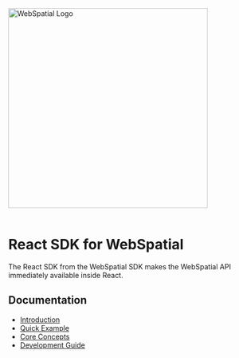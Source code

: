 <div align="left">
  <img src="../../docs/assets/logo.png" alt="WebSpatial Logo" width="400"/>
</div>
<br/>

# React SDK for WebSpatial

The React SDK from the WebSpatial SDK makes the WebSpatial API immediately available inside React.

## Documentation

- [Introduction](https://webspatial.dev/docs/introduction)
- [Quick Example](https://webspatial.dev/docs/quick-start)
- [Core Concepts](https://webspatial.dev/docs/core-concepts)
- [Development Guide](https://webspatial.dev/docs/development-guide)
